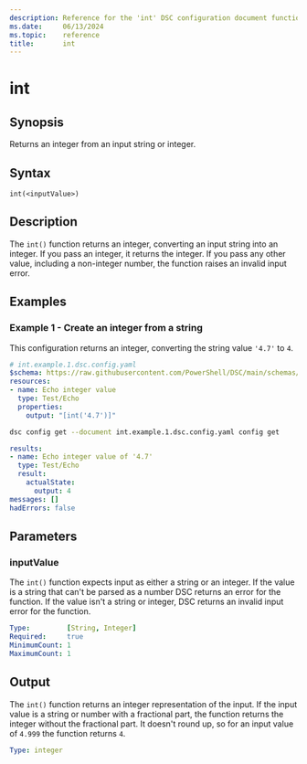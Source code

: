 ```yaml
---
description: Reference for the 'int' DSC configuration document function
ms.date:     06/13/2024
ms.topic:    reference
title:       int
---
```


# int

## Synopsis

Returns an integer from an input string or integer.

## Syntax

```Syntax
int(<inputValue>)
```

## Description

The `int()` function returns an integer, converting an input string into an integer. If you pass an
integer, it returns the integer. If you pass any other value, including a non-integer number, the
function raises an invalid input error.

## Examples

### Example 1 - Create an integer from a string

This configuration returns an integer, converting the string value `'4.7'` to `4`.

```yaml
# int.example.1.dsc.config.yaml
$schema: https://raw.githubusercontent.com/PowerShell/DSC/main/schemas/2024/04/config/document.json
resources:
- name: Echo integer value
  type: Test/Echo
  properties:
    output: "[int('4.7')]"
```

```bash
dsc config get --document int.example.1.dsc.config.yaml config get
```

```yaml
results:
- name: Echo integer value of '4.7'
  type: Test/Echo
  result:
    actualState:
      output: 4
messages: []
hadErrors: false
```

## Parameters

### inputValue

The `int()` function expects input as either a string or an integer. If the value is a string that
can't be parsed as a number DSC returns an error for the function. If the value isn't a string or
integer, DSC returns an invalid input error for the function.

```yaml
Type:         [String, Integer]
Required:     true
MinimumCount: 1
MaximumCount: 1
```

## Output

The `int()` function returns an integer representation of the input. If the input value is a string
or number with a fractional part, the function returns the integer without the fractional part. It
doesn't round up, so for an input value of `4.999` the function returns `4`.

```yaml
Type: integer
```

<!-- Link reference definitions -->
